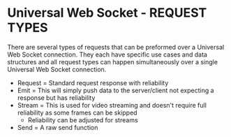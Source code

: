 # Universal Web Socket - REQUEST TYPES

There are several types of requests that can be preformed over a Universal Web Socket connection.
They each have specific use cases and data structures and all request types can happen simultaneously over a single Universal Web Socket connection.

 - Request = Standard request response with reliability
 - Emit = This will simply push data to the server/client not expecting a response but has reliability
 - Stream = This is used for video streaming and doesn't require full reliability as some frames can be skipped
    - Reliability can be adjusted for streams
 - Send = A raw send function
